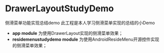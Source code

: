 # DrawerLayoutStudyDemo

侧滑菜单功能实现总结demo
此工程是本人学习侧滑菜单实现的总结的小Demo

- **app module** 为使用DrawerLayout实现的侧滑菜单效果；
- **residemenustudydemo module** 为使用AndroidResideMenu开源控件实现的侧滑菜单效果；
